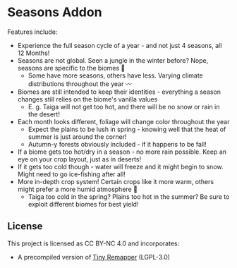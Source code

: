 # Seasons Addon
Features include:
- Experience the full season cycle of a year - and not just 4 seasons, all 12 Months!
- Seasons are not global. Seen a jungle in the winter before? Nope, seasons are specific to the biomes :eyes:
    - Some have more seasons, others have less. Varying climate distributions throughout the year :wavy_dash:
- Biomes are still intended to keep their identities - everything a season changes still relies on the biome's vanilla values
    - E. g. Taiga will not get too hot, and there will be no snow or rain in the desert!
- Each month looks different, foliage will change color throughout the year
    - Expect the plains to be lush in spring - knowing well that the heat of summer is just around the corner!
    - Autumn-y forests obviously included - if it happens to be fall!
- If a biome gets too hot/dry in a season - no more rain possible. Keep an eye on your crop layout, just as in deserts!
- If it gets too cold though - water will freeze and it might begin to snow. Might need to go ice-fishing after all!
- More in-depth crop system! Certain crops like it more warm, others might prefer a more humid atmosphere :melon:
    - Taiga too cold in the spring? Plains too hot in the summer?  Be sure to exploit different biomes for best yield!


## License
This project is licensed as CC BY-NC 4.0 and incorporates:
* A precompiled version of [Tiny Remapper](https://github.com/FabricMC/tiny-remapper) (LGPL-3.0)